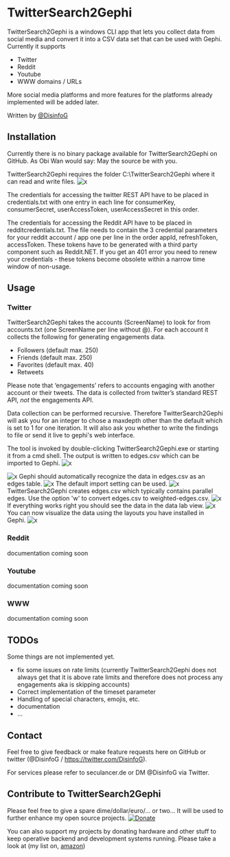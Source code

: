 # TwitterSearch2Gephi
TwitterSearch2Gephi is a windows CLI app that lets you collect data from social media and convert it into a CSV data set that can be used with Gephi. Currently it supports
* Twitter
* Reddit
* Youtube
* WWW domains / URLs

More social media platforms and more features for the platforms already implemented will be added later.

Written by [@DisinfoG](https://twitter.com/DisinfoG)

## Installation
Currently there is no binary package available for TwitterSearch2Gephi on GitHub. As Obi Wan would say: May the source be with you.

TwitterSearch2Gephi requires the folder C:\TwitterSearch2Gephi where it can read and write files.
![x](img/githubimg01.png)

The credentials for accessing the twitter REST API have to be placed in credentials.txt with one entry in each line for consumerKey, consumerSecret, userAccessToken, userAccessSecret in this order.

The credentials for accessing the Reddit API have to be placed in redditcredentials.txt. The file needs to contain the 3 credential parameters for your reddit account / app one per line in the order appId, refreshToken, accessToken. These tokens have to be generated with a third party component such as Reddit.NET. If you get an 401 error you need to renew your credentials - these tokens become obsolete within a narrow time window of non-usage.

## Usage
### Twitter
TwitterSearch2Gephi takes the accounts (ScreenName) to look for from accounts.txt (one ScreenName per line without @). For each account it collects the following for generating engagements data.
*	Followers (default max. 250)
*	Friends (default max. 250)
*	Favorites (default max. 40)
*	Retweets

Please note that ‘engagements’ refers to accounts engaging with another account or their tweets. The data is collected from twitter’s standard REST API, _not_ the engagements API.

Data collection can be performed recursive. Therefore TwitterSearch2Gephi will ask you for an integer to chose a maxdepth other than the default which is set to 1 for one iteration. It will also ask you whether to write the findings to file or send it live to gephi's web interface.

The tool is invoked by double-clicking TwitterSearch2Gephi.exe or starting it from a cmd shell. The output is written to edges.csv which can be imported to Gephi.
![x](img/githubimg02.png)

![x](img/githubimg03.png)
Gephi should automatically recognize the data in edges.csv as an edges table.
![x](img/githubimg04.png)
The default import setting can be used.
![x](img/githubimg05.png)
TwitterSearch2Gephi creates edges.csv which typically contains parallel edges. Use the option 'w' to convert edges.csv to weighted-edges.csv.
![x](img/githubimg06.png)
If everything works right you should see the data in the data lab view.
![x](img/githubimg07.png)
You can now visualize the data using the layouts you have installed in Gephi.
![x](img/githubimg08.png)

### Reddit
documentation coming soon

### Youtube
documentation coming soon

### WWW
documentation coming soon

## TODOs
Some things are not implemented yet.
* fix some issues on rate limits (currently TwitterSearch2Gephi does not always get that it is above rate limits and therefore does not process any engagements aka is skipping accounts)
*	Correct implementation of the timeset parameter
*	Handling of special characters, emojis, etc.
* documentation
*	…

## Contact
Feel free to give feedback or make feature requests here on GitHub or twitter (@DisinfoG / https://twitter.com/DisinfoG).

For services please refer to seculancer.de or DM @DisinfoG via Twitter.

## Contribute to TwitterSearch2Gephi
Please feel free to give a spare dime/dollar/euro/... or two... It will be used to further enhance my open source projects.
[![Donate](https://img.shields.io/badge/Donate-PayPal-green.svg)](https://www.paypal.com/cgi-bin/webscr?cmd=_s-xclick&hosted_button_id=WLC2SHZL6SPNY)

You can also support my projects by donating hardware and other stuff to keep operative backend and development systems running. Please take a look at (my list on, [amazon](https://www.amazon.de/hz/wishlist/ls/2FD1Z75K43I7M?ref_=wl_share))
